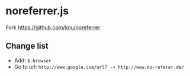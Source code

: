 noreferrer.js
=============

Fork https://github.com/knu/noreferrer

## Change list

- Add: ```$.browser```
- Go to url: ```http://www.google.com/url? -> http://www.no-referer.de/```
